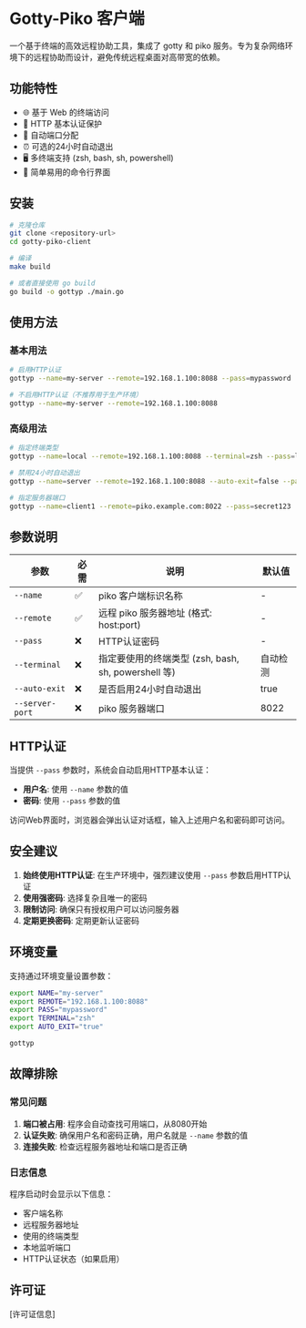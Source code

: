 # Gotty-Piko 客户端

一个基于终端的高效远程协助工具，集成了 gotty 和 piko 服务。专为复杂网络环境下的远程协助而设计，避免传统远程桌面对高带宽的依赖。

## 功能特性

- 🌐 基于 Web 的终端访问
- 🔐 HTTP 基本认证保护
- 🔄 自动端口分配
- ⏰ 可选的24小时自动退出
- 🖥️ 多终端支持 (zsh, bash, sh, powershell)
- 🚀 简单易用的命令行界面

## 安装

```bash
# 克隆仓库
git clone <repository-url>
cd gotty-piko-client

# 编译
make build

# 或者直接使用 go build
go build -o gottyp ./main.go
```

## 使用方法

### 基本用法

```bash
# 启用HTTP认证
gottyp --name=my-server --remote=192.168.1.100:8088 --pass=mypassword

# 不启用HTTP认证（不推荐用于生产环境）
gottyp --name=my-server --remote=192.168.1.100:8088
```

### 高级用法

```bash
# 指定终端类型
gottyp --name=local --remote=192.168.1.100:8088 --terminal=zsh --pass=localpass

# 禁用24小时自动退出
gottyp --name=server --remote=192.168.1.100:8088 --auto-exit=false --pass=serverpass

# 指定服务器端口
gottyp --name=client1 --remote=piko.example.com:8022 --pass=secret123
```

## 参数说明

| 参数 | 必需 | 说明 | 默认值 |
|------|------|------|--------|
| `--name` | ✅ | piko 客户端标识名称 | - |
| `--remote` | ✅ | 远程 piko 服务器地址 (格式: host:port) | - |
| `--pass` | ❌ | HTTP认证密码 | - |
| `--terminal` | ❌ | 指定要使用的终端类型 (zsh, bash, sh, powershell 等) | 自动检测 |
| `--auto-exit` | ❌ | 是否启用24小时自动退出 | true |
| `--server-port` | ❌ | piko 服务器端口 | 8022 |

## HTTP认证

当提供 `--pass` 参数时，系统会自动启用HTTP基本认证：

- **用户名**: 使用 `--name` 参数的值
- **密码**: 使用 `--pass` 参数的值

访问Web界面时，浏览器会弹出认证对话框，输入上述用户名和密码即可访问。

## 安全建议

1. **始终使用HTTP认证**: 在生产环境中，强烈建议使用 `--pass` 参数启用HTTP认证
2. **使用强密码**: 选择复杂且唯一的密码
3. **限制访问**: 确保只有授权用户可以访问服务器
4. **定期更换密码**: 定期更新认证密码

## 环境变量

支持通过环境变量设置参数：

```bash
export NAME="my-server"
export REMOTE="192.168.1.100:8088"
export PASS="mypassword"
export TERMINAL="zsh"
export AUTO_EXIT="true"

gottyp
```

## 故障排除

### 常见问题

1. **端口被占用**: 程序会自动查找可用端口，从8080开始
2. **认证失败**: 确保用户名和密码正确，用户名就是 `--name` 参数的值
3. **连接失败**: 检查远程服务器地址和端口是否正确

### 日志信息

程序启动时会显示以下信息：
- 客户端名称
- 远程服务器地址
- 使用的终端类型
- 本地监听端口
- HTTP认证状态（如果启用）

## 许可证

[许可证信息] 